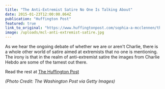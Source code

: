 ```yaml
---
title: "The Anti-Extremist Satire No One Is Talking About"
date: 2015-01-23T12:00:00.864Z
publication: "Huffington Post"
featured: true
link_to_original: "https://www.huffingtonpost.com/sophia-a-mcclennen/the-antiextremist-satire-_b_6519000.html"
image: /uploads/mcl-anti-extremist-satire.jpg
---
```



As we hear the ongoing debate of whether we are or aren't Charlie, there is a whole other world of satire aimed at extremists that no one is mentioning. The irony is that in the realm of anti-extremist satire the images from Charlie Hebdo are some of the tamest out there.

Read the rest at [The Huffington Post](https://www.huffingtonpost.com/sophia-a-mcclennen/the-antiextremist-satire-_b_6519000.html)

_(Photo Credit: The Washington Post via Getty Images)_
